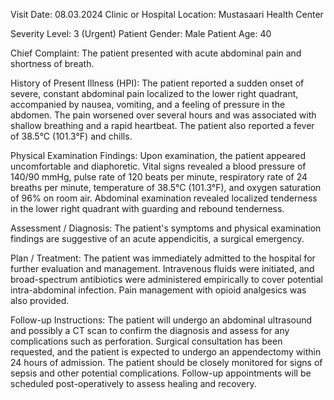  Visit Date: 08.03.2024
Clinic or Hospital Location: Mustasaari Health Center

Severity Level: 3 (Urgent)
Patient Gender: Male
Patient Age: 40

Chief Complaint:
The patient presented with acute abdominal pain and shortness of breath.

History of Present Illness (HPI):
The patient reported a sudden onset of severe, constant abdominal pain localized to the lower right quadrant, accompanied by nausea, vomiting, and a feeling of pressure in the abdomen. The pain worsened over several hours and was associated with shallow breathing and a rapid heartbeat. The patient also reported a fever of 38.5°C (101.3°F) and chills.

Physical Examination Findings:
Upon examination, the patient appeared uncomfortable and diaphoretic. Vital signs revealed a blood pressure of 140/90 mmHg, pulse rate of 120 beats per minute, respiratory rate of 24 breaths per minute, temperature of 38.5°C (101.3°F), and oxygen saturation of 96% on room air. Abdominal examination revealed localized tenderness in the lower right quadrant with guarding and rebound tenderness.

Assessment / Diagnosis:
The patient's symptoms and physical examination findings are suggestive of an acute appendicitis, a surgical emergency.

Plan / Treatment:
The patient was immediately admitted to the hospital for further evaluation and management. Intravenous fluids were initiated, and broad-spectrum antibiotics were administered empirically to cover potential intra-abdominal infection. Pain management with opioid analgesics was also provided.

Follow-up Instructions:
The patient will undergo an abdominal ultrasound and possibly a CT scan to confirm the diagnosis and assess for any complications such as perforation. Surgical consultation has been requested, and the patient is expected to undergo an appendectomy within 24 hours of admission. The patient should be closely monitored for signs of sepsis and other potential complications. Follow-up appointments will be scheduled post-operatively to assess healing and recovery.